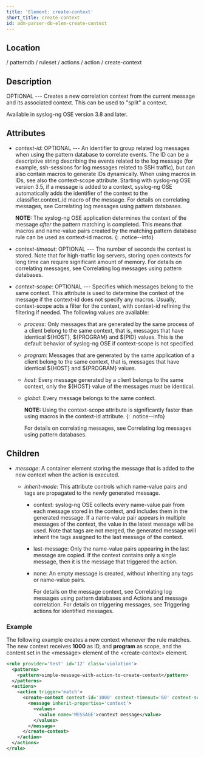```yaml
---
title: 'Element: create-context'
short_title: create-context
id: adm-parser-db-elem-create-context
---
```


## Location

/ patterndb / ruleset / actions / action / create-context

## Description

OPTIONAL --- Creates a new correlation context from the current message
and its associated context. This can be used to \"split\" a context.

Available in syslog-ng OSE version 3.8 and later.

## Attributes

- *context-id*: OPTIONAL --- An identifier to group related log
    messages when using the pattern database to correlate events. The ID
    can be a descriptive string describing the events related to the log
    message (for example, ssh-sessions for log messages related to SSH
    traffic), but can also contain macros to generate IDs dynamically.
    When using macros in IDs, see also the context-scope attribute.
    Starting with syslog-ng OSE version 3.5, if a message is added to a
    context, syslog-ng OSE automatically adds the identifier of the
    context to the .classifier.context\_id macro of the message. For
    details on correlating messages, see
    Correlating log messages using pattern databases.

    **NOTE:** The syslog-ng OSE application determines the context of the
    message *after* the pattern matching is completed. This means that
    macros and name-value pairs created by the matching pattern database
    rule can be used as context-id macros.
    {: .notice--info}

- *context-timeout*: OPTIONAL --- The number of seconds the context is
    stored. Note that for high-traffic log servers, storing open
    contexts for long time can require significant amount of memory. For
    details on correlating messages, see
    Correlating log messages using pattern databases.

- *context-scope*: OPTIONAL --- Specifies which messages belong to the
    same context. This attribute is used to determine the context of the
    message if the context-id does not specify any macros. Usually,
    context-scope acts a filter for the context, with context-id
    refining the filtering if needed. The following values are
    available:

  - *process*: Only messages that are generated by the same process
        of a client belong to the same context, that is, messages that
        have identical ${HOST}, ${PROGRAM} and ${PID} values. This is
        the default behavior of syslog-ng OSE if context-scope is not
        specified.

  - *program*: Messages that are generated by the same application
        of a client belong to the same context, that is, messages that
        have identical ${HOST} and ${PROGRAM} values.

  - *host*: Every message generated by a client belongs to the same
        context, only the ${HOST} value of the messages must be
        identical.

  - *global*: Every message belongs to the same context.

    **NOTE:** Using the context-scope attribute is significantly faster than
    using macros in the context-id attribute.
    {: .notice--info}

    For details on correlating messages, see
    Correlating log messages using pattern databases.

## Children

- *message*: A container element storing the message that is added to
    the new context when the action is executed.

  - *inherit-mode*: This attribute controls which name-value pairs
        and tags are propagated to the newly generated message.

    - context: syslog-ng OSE collects every name-value pair from
            each message stored in the context, and includes them in the
            generated message. If a name-value pair appears in multiple
            messages of the context, the value in the latest message
            will be used. Note that tags are not merged, the generated
            message will inherit the tags assigned to the last message
            of the context.

    - last-message: Only the name-value pairs appearing in the
            last message are copied. If the context contains only a
            single message, then it is the message that triggered the
            action.

    - none: An empty message is created, without inheriting any
            tags or name-value pairs.

        For details on the message context, see
        Correlating log messages using pattern databases
        and Actions and message correlation.
        For details on triggering messages, see
        Triggering actions for identified messages.

### Example

The following example creates a new context whenever the rule matches.
The new context receives **1000** as ID, and **program** as scope, and
the content set in the \<message\> element of the \<create-context\>
element.

```xml
<rule provider='test' id='12' class='violation'>
  <patterns>
    <pattern>simple-message-with-action-to-create-context</pattern>
  </patterns>
  <actions>
    <action trigger='match'>
      <create-context context-id='1000' context-timeout='60' context-scope='program'>
        <message inherit-properties='context'>
          <values>
            <value name='MESSAGE'>context message</value>
          </values>
        </message>
      </create-context>
    </action>
  </actions>
</rule>
```
